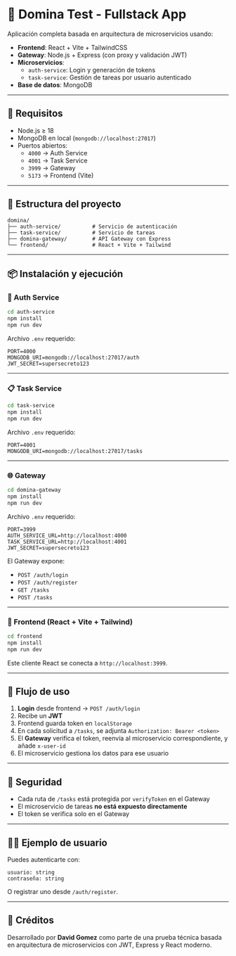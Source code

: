 # 🧩 Domina Test - Fullstack App

Aplicación completa basada en arquitectura de microservicios usando:

- **Frontend**: React + Vite + TailwindCSS
- **Gateway**: Node.js + Express (con proxy y validación JWT)
- **Microservicios**:
  - `auth-service`: Login y generación de tokens
  - `task-service`: Gestión de tareas por usuario autenticado
- **Base de datos**: MongoDB

---

## 🚀 Requisitos

- Node.js ≥ 18
- MongoDB en local (`mongodb://localhost:27017`)
- Puertos abiertos:
  - `4000` → Auth Service
  - `4001` → Task Service
  - `3999` → Gateway
  - `5173` → Frontend (Vite)

---

## 📁 Estructura del proyecto

```
domina/
├── auth-service/          # Servicio de autenticación
├── task-service/          # Servicio de tareas
├── domina-gateway/        # API Gateway con Express
└── frontend/              # React + Vite + Tailwind
```

---

## 📦 Instalación y ejecución

### 🔐 Auth Service

```bash
cd auth-service
npm install
npm run dev
```

Archivo `.env` requerido:

```
PORT=4000
MONGODB_URI=mongodb://localhost:27017/auth
JWT_SECRET=supersecreto123
```

---

### 📋 Task Service

```bash
cd task-service
npm install
npm run dev
```

Archivo `.env` requerido:

```
PORT=4001
MONGODB_URI=mongodb://localhost:27017/tasks
```

---

### 🌐 Gateway

```bash
cd domina-gateway
npm install
npm run dev
```

Archivo `.env` requerido:

```
PORT=3999
AUTH_SERVICE_URL=http://localhost:4000
TASK_SERVICE_URL=http://localhost:4001
JWT_SECRET=supersecreto123
```

El Gateway expone:

- `POST /auth/login`
- `POST /auth/register`
- `GET /tasks`
- `POST /tasks`

---

### 🎨 Frontend (React + Vite + Tailwind)

```bash
cd frontend
npm install
npm run dev
```

Este cliente React se conecta a `http://localhost:3999`.

---

## 🧪 Flujo de uso

1. **Login** desde frontend → `POST /auth/login`
2. Recibe un **JWT**
3. Frontend guarda token en `localStorage`
4. En cada solicitud a `/tasks`, se adjunta `Authorization: Bearer <token>`
5. El **Gateway** verifica el token, reenvía al microservicio correspondiente, y añade `x-user-id`
6. El microservicio gestiona los datos para ese usuario

---

## 🔐 Seguridad

- Cada ruta de `/tasks` está protegida por `verifyToken` en el Gateway
- El microservicio de tareas **no está expuesto directamente**
- El token se verifica solo en el Gateway

---

## 🧑‍💻 Ejemplo de usuario

Puedes autenticarte con:

```
usuario: string
contraseña: string
```

O registrar uno desde `/auth/register`.

---

## 🎁 Créditos

Desarrollado por **David Gomez** como parte de una prueba técnica basada en arquitectura de microservicios con JWT, Express y React moderno.

